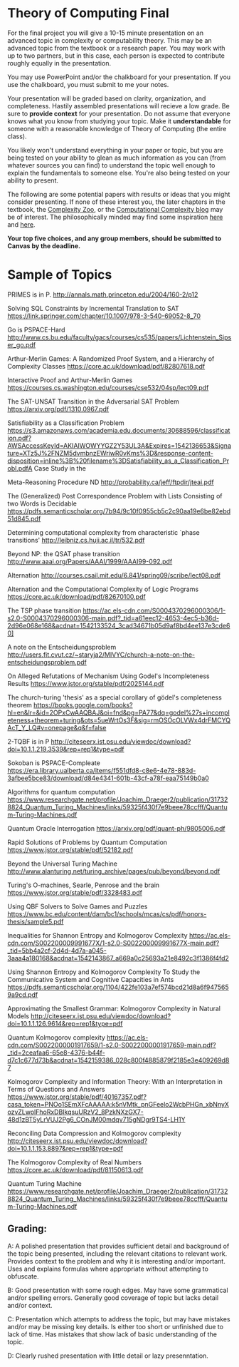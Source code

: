 # Theory of Computing Final

For the final project you will give a 10-15 minute presentation on an advanced topic in complexity or computability theory. This may be an advanced topic from the textbook or a research paper.  You may work with up to two partners, but in this case, each person is expected to contribute roughly equally in the presentation.  

You may use PowerPoint and/or the chalkboard for your presentation.  If you use the chalkboard, you must submit to me your notes.

Your presentation will be graded based on clarity, organization, and completeness.  Hastily assembled presentations will recieve a low grade.  Be sure to **provide context** for your presentation.  Do not assume that everyone knows what you know from studying your topic.  Make it **understandable** for someone with a reasonable knowledge of Theory of Computing (the entire class).  

You likely won't understand everything in your paper or topic, but you are being tested on your ability to glean as much information as you can (from whatever sources you can find) to understand the topic well enough to explain the fundamentals to someone else.  You're also being tested on your ability to present.



The following are some potential papers with results or ideas that you might consider presenting.  If none of these interest you, the later chapters in the textbook, the [Complexity Zoo](https://complexityzoo.uwaterloo.ca/Complexity_Zoo), or the [Computational Complexity blog](https://blog.computationalcomplexity.org) may be of interest.  The philosophically minded may find some inspiration [here](https://plato.stanford.edu/entries/goedel-incompleteness/#GdeArgAgaMec) and [here](https://plato.stanford.edu/entries/turing/).

**Your top five choices, and any group members, should be submitted to Canvas by the deadline.**

# Sample of Topics

PRIMES is in P. http://annals.math.princeton.edu/2004/160-2/p12

Solving SQL Constraints by Incremental Translation to SAT https://link.springer.com/chapter/10.1007/978-3-540-69052-8_70

Go is PSPACE-Hard http://www.cs.bu.edu/faculty/gacs/courses/cs535/papers/Lichtenstein_Sipser_go.pdf

Arthur-Merlin Games: A Randomized Proof System, and a Hierarchy of Complexity Classes https://core.ac.uk/download/pdf/82807618.pdf

Interactive Proof and Arthur-Merlin Games https://courses.cs.washington.edu/courses/cse532/04sp/lect09.pdf

The SAT-UNSAT Transition in the Adversarial SAT Problem https://arxiv.org/pdf/1310.0967.pdf

Satisfiability as a Classification Problem https://s3.amazonaws.com/academia.edu.documents/30688596/classification.pdf?AWSAccessKeyId=AKIAIWOWYYGZ2Y53UL3A&Expires=1542136653&Signature=XTz5J%2FNZM5dvmbnzEWriwR0vKms%3D&response-content-disposition=inline%3B%20filename%3DSatisfiability_as_a_Classification_Probl.pdfA Case Study in the 

Meta-Reasoning Procedure ND http://probability.ca/jeff/ftpdir/jteai.pdf

The (Generalized) Post Correspondence Problem with Lists Consisting of two Words is Decidable https://pdfs.semanticscholar.org/7b94/9c10f0955cb5c2c90aa19e6be82ebd51d845.pdf

Determining computational complexity from characteristic `phase transitions' http://leibniz.cs.huji.ac.il/tr/532.pdf

Beyond NP: the QSAT phase transition http://www.aaai.org/Papers/AAAI/1999/AAAI99-092.pdf

Alternation http://courses.csail.mit.edu/6.841/spring09/scribe/lect08.pdf

Alternation and the Computational Complexity of Logic Programs https://core.ac.uk/download/pdf/82670100.pdf

The TSP phase transition https://ac.els-cdn.com/S0004370296000306/1-s2.0-S0004370296000306-main.pdf?_tid=a61eec12-4653-4ec5-b36d-2d96e068e168&acdnat=1542133524_3cad34671b05d9af8bd4ee137e3cde60]

A note on the Entscheidungsproblem http://users.fit.cvut.cz/~staryja2/MIVYC/church-a-note-on-the-entscheidungsproblem.pdf

On Alleged Refutations of Mechanism Using Godel's Incompleteness Results https://www.jstor.org/stable/pdf/2025144.pdf

The church-turing 'thesis' as a special corollary of gödel's completeness theorem https://books.google.com/books?hl=en&lr=&id=2OPxCwAAQBAJ&oi=fnd&pg=PA77&dq=godel%27s+incompleteness+theorem+turing&ots=5ueWrtOs3F&sig=rmOSOcOLVWx4drFMCYQAcT_Y_LQ#v=onepage&q&f=false

2-TQBF is in P http://citeseerx.ist.psu.edu/viewdoc/download?doi=10.1.1.219.3539&rep=rep1&type=pdf

Sokoban is PSPACE-Compleate https://era.library.ualberta.ca/items/f551dfd8-c8e6-4e78-883d-3afbee5bce83/download/d84e4341-601b-43cf-a78f-eaa75149b0a0

Algorithms for quantum computation https://www.researchgate.net/profile/Joachim_Draeger2/publication/317328824_Quantum_Turing_Machines/links/59325f430f7e9beee78ccfff/Quantum-Turing-Machines.pdf

Quantum Oracle Interrogation https://arxiv.org/pdf/quant-ph/9805006.pdf

Rapid Solutions of Problems by Quantum Computation https://www.jstor.org/stable/pdf/52182.pdf

Beyond the Universal Turing Machine http://www.alanturing.net/turing_archive/pages/pub/beyond/beyond.pdf

Turing's O-machines, Searle, Penrose and the brain https://www.jstor.org/stable/pdf/3328483.pdf

Using QBF Solvers to Solve Games and Puzzles https://www.bc.edu/content/dam/bc1/schools/mcas/cs/pdf/honors-thesis/sample5.pdf

Inequalities for Shannon Entropy and Kolmogorov Complexity https://ac.els-cdn.com/S002200009991677X/1-s2.0-S002200009991677X-main.pdf?_tid=5bb4a2cf-2d4d-4d7a-a045-3aaa4a180168&acdnat=1542143867_a669a0c25693a21e8492c3f1386f4fd2

Using Shannon Entropy and Kolmogorov Complexity To Study the Communicative System and Cognitive Capacities in Ants https://pdfs.semanticscholar.org/1104/422fe103a7ef574bcd21d8a6f9475659a9cd.pdf

Approximating the Smallest Grammar: Kolmogorov Complexity in Natural Models http://citeseerx.ist.psu.edu/viewdoc/download?doi=10.1.1.126.9614&rep=rep1&type=pdf

Quantum Kolmogorov complexity https://ac.els-cdn.com/S0022000001917659/1-s2.0-S0022000001917659-main.pdf?_tid=2ceafaa6-65e8-4376-b44f-d7c1c677d73b&acdnat=1542159386_028c800f4885879f2185e3e409269d87

Kolmogorov Complexity and Information Theory: With an Interpretation in Terms of Questions and Answers https://www.jstor.org/stable/pdf/40167357.pdf?casa_token=PNOo1SEmXFcAAAAA:k5nVMtk_pnGFeelo2WcbPHGn_xbNnyXozvZLwolFhoRxDBIkqsuURzV2_8PzkNXzGX7-48d1zBT5yLrVUJ2Pg6_COnJM00mdqv715gNDgr9TS4-LH1Y

Reconciling Data Compression and Kolmogorov complexity http://citeseerx.ist.psu.edu/viewdoc/download?doi=10.1.1.153.8897&rep=rep1&type=pdf

The Kolmogorov Complexity of Real Numbers https://core.ac.uk/download/pdf/81150613.pdf

Quantum Turing Machine https://www.researchgate.net/profile/Joachim_Draeger2/publication/317328824_Quantum_Turing_Machines/links/59325f430f7e9beee78ccfff/Quantum-Turing-Machines.pdf

## Grading:

A: A polished presentation that provides sufficient detail and background of the topic being presented, including the relevant citations to relevant work.  Provides context to the problem and why it is interesting and/or important.  Uses and explains formulas where appropriate without attempting to obfuscate.

B: Good presentation with some rough edges.  May have some grammatical and/or spelling errors.  Generally good coverage of topic but lacks detail and/or context.

C: Presentation which attempts to address the topic, but may have mistakes and/or may be missing key details.  Is either too short or unfinished due to lack of time.  Has mistakes that show lack of basic understanding of the topic.

D: Clearly rushed presentation with little detail or lazy presenntation.
